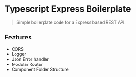 # Typescript Express Boilerplate

> Simple boilerplate code for a Express based REST API.

## Features

- CORS
- Logger
- Json Error handler
- Modular Router
- Component Folder Structure
